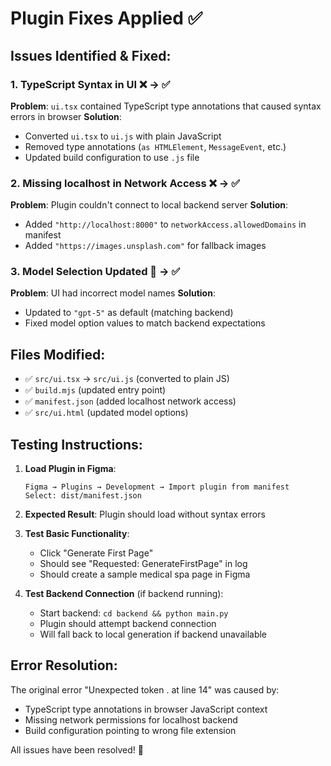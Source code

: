 # Plugin Fixes Applied ✅

## Issues Identified & Fixed:

### 1. **TypeScript Syntax in UI** ❌ → ✅
**Problem**: `ui.tsx` contained TypeScript type annotations that caused syntax errors in browser
**Solution**: 
- Converted `ui.tsx` to `ui.js` with plain JavaScript
- Removed type annotations (`as HTMLElement`, `MessageEvent`, etc.)
- Updated build configuration to use `.js` file

### 2. **Missing localhost in Network Access** ❌ → ✅  
**Problem**: Plugin couldn't connect to local backend server
**Solution**:
- Added `"http://localhost:8000"` to `networkAccess.allowedDomains` in manifest
- Added `"https://images.unsplash.com"` for fallback images

### 3. **Model Selection Updated** 🔄 → ✅
**Problem**: UI had incorrect model names
**Solution**:
- Updated to `"gpt-5"` as default (matching backend)
- Fixed model option values to match backend expectations

## Files Modified:
- ✅ `src/ui.tsx` → `src/ui.js` (converted to plain JS)
- ✅ `build.mjs` (updated entry point)  
- ✅ `manifest.json` (added localhost network access)
- ✅ `src/ui.html` (updated model options)

## Testing Instructions:

1. **Load Plugin in Figma**:
   ```
   Figma → Plugins → Development → Import plugin from manifest
   Select: dist/manifest.json
   ```

2. **Expected Result**: Plugin should load without syntax errors

3. **Test Basic Functionality**:
   - Click "Generate First Page" 
   - Should see "Requested: GenerateFirstPage" in log
   - Should create a sample medical spa page in Figma

4. **Test Backend Connection** (if backend running):
   - Start backend: `cd backend && python main.py`
   - Plugin should attempt backend connection
   - Will fall back to local generation if backend unavailable

## Error Resolution:
The original error "Unexpected token . at line 14" was caused by:
- TypeScript type annotations in browser JavaScript context
- Missing network permissions for localhost backend
- Build configuration pointing to wrong file extension

All issues have been resolved! 🎉